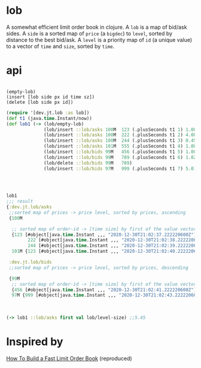 # lob

A somewhat efficient limit order book in clojure. 
A `lob` is a map of bid/ask sides.
A `side` is a sorted map of `price` (a `bigdec`) to `level`, sorted by distance to the best bid/ask.
A `level` is a priority map of `id` (a unique value) to a vector of `time` and `size`, sorted by `time`.

# api

```

(empty-lob)
(insert [lob side px id time sz])
(delete [lob side px id])
```


```clojure
(require '[dev.jt.lob :as lob])
(def t1 (java.time.Instant/now))
(def lob1 (-> (lob/empty-lob)
              (lob/insert ::lob/asks 100M  123 (.plusSeconds t1 1) 1.00)
              (lob/insert ::lob/asks 100M  222 (.plusSeconds t1 2) 4.00)
              (lob/insert ::lob/asks 100M  244 (.plusSeconds t1 3) 0.45)
              (lob/insert ::lob/asks 101M  555 (.plusSeconds t1 4) 1.00)
              (lob/insert ::lob/bids 99M   456 (.plusSeconds t1 5) 1.00)
              (lob/insert ::lob/bids 99M   789 (.plusSeconds t1 6) 1.02)
              (lob/delete ::lob/bids 99M   789)
              (lob/insert ::lob/bids 97M   999 (.plusSeconds t1 7) 5.0)))
              
              
```
```clojure

lob1
;;; result
{:dev.jt.lob/asks
 ;;sorted map of prices -> price level, sorted by prices, ascending
 {100M

  ;; sorted map of order-id -> [time size] by first of the value vector (the time)
  {123 [#object[java.time.Instant ,,, "2020-12-30T21:02:37.222220600Z"] 1.0],
        222 [#object[java.time.Instant ,,, "2020-12-30T21:02:38.222220600Z"] 4.0],
        244 [#object[java.time.Instant ,,, "2020-12-30T21:02:39.222220600Z"] 0.45]},
  101M {123 [#object[java.time.Instant ,,, "2020-12-30T21:02:40.222220600Z"] 1.0]}}

 :dev.jt.lob/bids
 ;;sorted map of prices -> price level, sorted by prices, descending

 {99M
  ;; sorted map of order-id -> [time size] by first of the value vector (the time)
  {456 [#object[java.time.Instant ,,, "2020-12-30T21:02:41.222220600Z"] 1.0]},
  97M {999 [#object[java.time.Instant ,,, "2020-12-30T21:02:43.222220600Z"] 5.0]}}}
  
  
  
(-> lob1 ::lob/asks first val lob/level-size) ;;5.45
```

# Inspired by

[How To Build a Fast Limit Order Book](https://gist.github.com/halfelf/db1ae032dc34278968f8bf31ee999a25) (reproduced)
